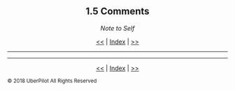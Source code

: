 <!-- Header -->
<h2 align='center'>1.5 Comments</h2>
<p align='center'><em>Note to Self</em></p>
<p align='center'><a href='./methods.md'><<</a> | <a href='../readme.md'>Index</a> | <a href='./doccomments.md'>>></a></p>

---

<!-- Content -->



<!-- Footer -->

---

<p align='center'><a href='./methods.md'><<</a> | <a href='../readme.md'>Index</a> | <a href='./doccomments.md'>>></a></p>

<sub>© 2018 UberPilot All Rights Reserved</sub>
